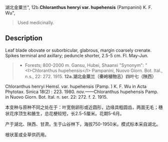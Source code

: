 湖北金粟兰",
12b.**Chloranthus henryi var. hupehensis** (Pampanini) K. F. Wu",

> Used medicinally.

## Description
Leaf blade obovate or suborbicular, glabrous, margin coarsely crenate. Spikes terminal and axillary; peduncle shorter, 2.5-5 cm. Fl. May-Jun.

> *  Forests; 800-2000 m. Gansu, Hubei, Shaanxi
  "Synonym": "&lt;I&gt;Chloranthus hupehensis&lt;/I&gt; Pampanini, Nuovo Giorn. Bot. Ital., n.s., 22: 272. 1915.
**12a.湖北金粟兰（秦岭植物志）四叶七（陕西）**

Chloranthus henryi Hemsl. var. hupehensis (Pamp. ) K. F. Wu in Acta Phytotax. Sinica 18(2) : 223. 1980. nov.——Chloranthus hupehensis Pamp. in Nuovo Giorn. Bot. Ital. n. ser. 22: 272. f. 2. 1915.

本变种与原种不同之处在于：叶宽倒卵形或近圆形，边缘具粗圆齿，两面无毛；穗状花序顶生和腋生，总花梗较短，长2.5-5厘米。花期5-6月。

产于湖北、陕西、甘肃。生于山谷林下，海拔750-1950米。模式标本采自湖北。

根状茎或全草供药用。
